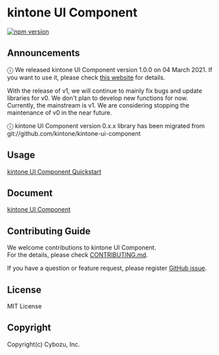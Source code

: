 # kintone UI Component
[![npm version][npm-image]][npm-url]

## Announcements
ⓘ We released kintone UI Component version 1.0.0 on 04 March 2021.
If you want to use it, please check [this website](https://kintone-ui-component.netlify.app/) for details.

With the release of v1, we will continue to mainly fix bugs and update libraries for v0.  We don't plan to develop new functions for now.<br>
Currently, the mainstream is v1. We are considering stopping the maintenance of v0 in the near future.

ⓘ kintone UI Component version 0.x.x library has been migrated from git://github.com/kintone/kintone-ui-component

## Usage
[kintone UI Component Quickstart](https://kintone-labs.github.io/kintone-ui-component/latest/#quick-start)

## Document
[kintone UI Component](https://kintone-labs.github.io/kintone-ui-component)

## Contributing Guide

We welcome contributions to kintone UI Component.<br>
For the details, please check [CONTRIBUTING.md](https://github.com/kintone-labs/kintone-ui-component/blob/v0_dev/CONTRIBUTING.md).


If you have a question or feature request, please register [GitHub issue](https://github.com/kintone-labs/kintone-ui-component/issues/new/choose).

## License
MIT License

## Copyright
Copyright(c) Cybozu, Inc.

[npm-image]: https://img.shields.io/npm/v/@kintone/kintone-ui-component.svg
[npm-url]: https://npmjs.org/package/@kintone/kintone-ui-component
